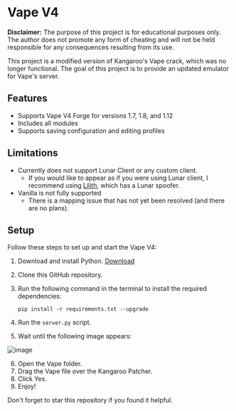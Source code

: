 # Vape V4

**Disclaimer:** The purpose of this project is for educational purposes only. The author does not promote any form of cheating and will not be held responsible for any consequences resulting from its use.

This project is a modified version of Kangaroo's Vape crack, which was no longer functional. The goal of this project is to provide an updated emulator for Vape's server.

## Features

- Supports Vape V4 Forge for versions 1.7, 1.8, and 1.12
- Includes all modules
- Supports saving configuration and editing profiles

## Limitations

- Currently does not support Lunar Client or any custom client.
  - If you would like to appear as if you were using Lunar client, I recommend using [Lilith](https://lilith.rip/), which has a Lunar spoofer.
- Vanilla is not fully supported
  - There is a mapping issue that has not yet been resolved (and there are no plans).

## Setup

Follow these steps to set up and start the Vape V4:

1. Download and install Python. [Download](https://www.python.org/downloads/release/python-390/)
2. Clone this GitHub repository.
3. Run the following command in the terminal to install the required dependencies:

   `pip install -r requirements.txt --upgrade`

4. Run the `server.py` script.
5. Wait until the following image appears:

![image](https://user-images.githubusercontent.com/75372052/216153203-5144b40a-fb6d-41eb-a9a7-7f7967df0eae.png)

6. Open the Vape folder.
7. Drag the Vape file over the Kangaroo Patcher.
8. Click Yes.
9. Enjoy!

Don't forget to star this repository if you found it helpful.
